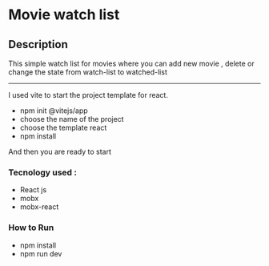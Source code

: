 # Movie watch list

## Description

This simple watch list for movies where you can add new movie , delete or change the state from watch-list to watched-list

---

I used vite to start the project template for react.

- npm init @vitejs/app
- choose the name of the project
- choose the template react
- npm install

And then you are ready to start 

### Tecnology used :

- React js
- mobx
- mobx-react

### How to Run

- npm install
- npm run dev
